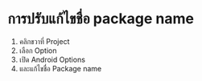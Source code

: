 
# การปรับแก้ไขชื่อ package name


1. คลิกขวาที่ Project 
2. เลือก Option
3. เปิด Android Options
4. และแก้ไขชื่อ Package name